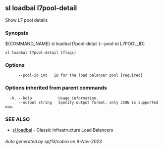## sl loadbal l7pool-detail

Show L7 pool details

### Synopsis

${COMMAND_NAME} sl loadbal l7pool-detail (--pool-id L7POOL_ID)

```
sl loadbal l7pool-detail [flags]
```

### Options

```
      --pool-id int   ID for the load balancer pool [required]
```

### Options inherited from parent commands

```
  -h, --help            Usage information.
      --output string   Specify output format, only JSON is supported now.
```

### SEE ALSO

* [sl loadbal](sl_loadbal.md)	 - Classic infrastructure Load Balancers

###### Auto generated by spf13/cobra on 9-Nov-2023
